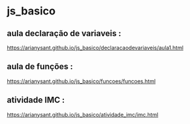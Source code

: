 # js_basico

## aula declaração de variaveis :
https://arianysant.github.io/js_basico/declaracaodevariaveis/aula1.html

## aula de funções :
https://arianysant.github.io/js_basico/funcoes/funcoes.html

## atividade IMC :
https://arianysant.github.io/js_basico/atividade_imc/imc.html
